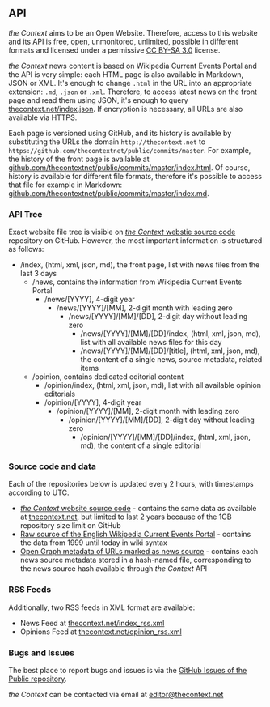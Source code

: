 
## API

*the Context* aims to be an Open Website. Therefore, access to this website and its API is free, open, unmonitored, unlimited, possible in different formats and licensed under a permissive [CC BY-SA 3.0](https://en.wikipedia.org/wiki/Wikipedia:Text_of_Creative_Commons_Attribution-ShareAlike_3.0_Unported_License) license.

*the Context* news content is based on Wikipedia Current Events Portal and the API is very simple: each HTML page is also available in Markdown, JSON or XML. It's enough to change `.html` in the URL into an appropriate extension: `.md`, `.json` or `.xml`. Therefore, to access latest news on the front page and read them using JSON, it's enough to query [thecontext.net/index.json](http://thecontext.net/index.json). If encryption is necessary, all URLs are also available via HTTPS.

Each page is versioned using GitHub, and its history is available by substituting the URLs the domain `http://thecontext.net` to `https://github.com/thecontextnet/public/commits/master`. For example, the history of the front page is available at [github.com/thecontextnet/public/commits/master/index.html](https://github.com/thecontextnet/public/commits/master/index.html). Of course, history is available for different file formats, therefore it's possible to access that file for example in Markdown: [github.com/thecontextnet/public/commits/master/index.md](https://github.com/thecontextnet/public/commits/master/index.md).

### API Tree

Exact website file tree is visible on [*the Context* webstie source code](https://github.com/thecontextnet/public) repository on GitHub. However, the most important information is structured as follows:

- /index, (html, xml, json, md), the front page, list with news files from the last 3 days
  - /news, contains the information from Wikipedia Current Events Portal
    - /news/[YYYY], 4-digit year
      - /news/[YYYY]/[MM], 2-digit month with leading zero
        - /news/[YYYY]/[MM]/[DD], 2-digit day without leading zero
          - /news/[YYYY]/[MM]/[DD]/index, (html, xml, json, md), list with all available news files for this day
          - /news/[YYYY]/[MM]/[DD]/[title], (html, xml, json, md), the content of a single news, source metadata, related items
  - /opinion, contains dedicated editorial content
    - /opinion/index, (html, xml, json, md), list with all available opinion editorials
    - /opinion/[YYYY], 4-digit year
      - /opinion/[YYYY]/[MM], 2-digit month with leading zero
        - /opinion/[YYYY]/[MM]/[DD], 2-digit day without leading zero
          - /opinion/[YYYY]/[MM]/[DD]/index, (html, xml, json, md), the content of a single editorial

### Source code and data

Each of the repositories below is updated every 2 hours, with timestamps according to UTC.

* [*the Context* website source code](https://github.com/thecontextnet/public) - contains the same data as available at [thecontext.net](http://thecontext.net), but limited to last 2 years because of the 1GB repository size limit on GitHub
* [Raw source of the English Wikipedia Current Events Portal](https://github.com/thecontextnet/wiki-raw) - contains the data from 1999 until today in wiki syntax
* [Open Graph metadata of URLs marked as news source](https://github.com/thecontextnet/wiki-meta) - contains each news source metadata stored in a hash-named file, corresponding to the news source hash available through *the Context* API

### RSS Feeds

Additionally, two RSS feeds in XML format are available:

- News Feed at [thecontext.net/index_rss.xml](http://thecontext.net/index_rss.xml)
- Opinions Feed at [thecontext.net/opinion_rss.xml](http://thecontext.net/opinion_rss.xml)

### Bugs and Issues

The best place to report bugs and issues is via the [GitHub Issues of the Public repository](https://github.com/thecontextnet/public/issues).

*the Context* can be contacted via email at [editor@thecontext.net](mailto:editor@thecontext.net)